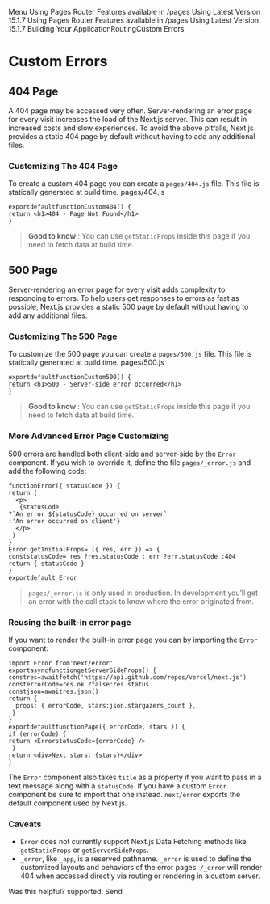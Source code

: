 Menu
Using Pages Router
Features available in /pages
Using Latest Version
15.1.7
Using Pages Router
Features available in /pages
Using Latest Version
15.1.7
Building Your ApplicationRoutingCustom Errors
# Custom Errors
## 404 Page
A 404 page may be accessed very often. Server-rendering an error page for every visit increases the load of the Next.js server. This can result in increased costs and slow experiences.
To avoid the above pitfalls, Next.js provides a static 404 page by default without having to add any additional files.
### Customizing The 404 Page
To create a custom 404 page you can create a `pages/404.js` file. This file is statically generated at build time.
pages/404.js
```
exportdefaultfunctionCustom404() {
return <h1>404 - Page Not Found</h1>
}
```

> **Good to know** : You can use `getStaticProps` inside this page if you need to fetch data at build time.
## 500 Page
Server-rendering an error page for every visit adds complexity to responding to errors. To help users get responses to errors as fast as possible, Next.js provides a static 500 page by default without having to add any additional files.
### Customizing The 500 Page
To customize the 500 page you can create a `pages/500.js` file. This file is statically generated at build time.
pages/500.js
```
exportdefaultfunctionCustom500() {
return <h1>500 - Server-side error occurred</h1>
}
```

> **Good to know** : You can use `getStaticProps` inside this page if you need to fetch data at build time.
### More Advanced Error Page Customizing
500 errors are handled both client-side and server-side by the `Error` component. If you wish to override it, define the file `pages/_error.js` and add the following code:
```
functionError({ statusCode }) {
return (
  <p>
   {statusCode
?`An error ${statusCode} occurred on server`
:'An error occurred on client'}
  </p>
 )
}
Error.getInitialProps= ({ res, err }) => {
conststatusCode= res ?res.statusCode : err ?err.statusCode :404
return { statusCode }
}
exportdefault Error
```

> `pages/_error.js` is only used in production. In development you’ll get an error with the call stack to know where the error originated from.
### Reusing the built-in error page
If you want to render the built-in error page you can by importing the `Error` component:
```
import Error from'next/error'
exportasyncfunctiongetServerSideProps() {
constres=awaitfetch('https://api.github.com/repos/vercel/next.js')
consterrorCode=res.ok ?false:res.status
constjson=awaitres.json()
return {
  props: { errorCode, stars:json.stargazers_count },
 }
}
exportdefaultfunctionPage({ errorCode, stars }) {
if (errorCode) {
return <ErrorstatusCode={errorCode} />
 }
return <div>Next stars: {stars}</div>
}
```

The `Error` component also takes `title` as a property if you want to pass in a text message along with a `statusCode`.
If you have a custom `Error` component be sure to import that one instead. `next/error` exports the default component used by Next.js.
### Caveats
  * `Error` does not currently support Next.js Data Fetching methods like `getStaticProps` or `getServerSideProps`.
  * `_error`, like `_app`, is a reserved pathname. `_error` is used to define the customized layouts and behaviors of the error pages. `/_error` will render 404 when accessed directly via routing or rendering in a custom server.


Was this helpful?
supported.
Send
